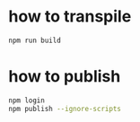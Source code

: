 
# how to transpile
```sh
npm run build
```

# how to publish
```sh
npm login
npm publish --ignore-scripts
```
